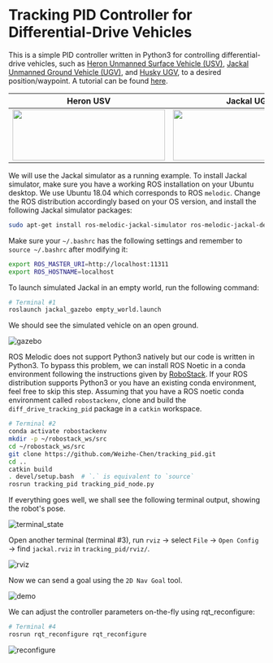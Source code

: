 # Tracking PID Controller for Differential-Drive Vehicles



This is a simple PID controller written in Python3 for controlling differential-drive vehicles, such as [Heron Unmanned Surface Vehicle (USV)](https://www.clearpathrobotics.com/assets/guides/melodic/heron/index.html), [Jackal Unmanned Ground Vehicle (UGV)](http://www.clearpathrobotics.com/assets/guides/noetic/jackal/), and [Husky UGV](https://www.clearpathrobotics.com/assets/guides/kinetic/husky/index.html), to a desired position/waypoint. A tutorial can be found [here]((https://weizhechen.com/tracking_pid/)).


Heron USV | Jackal UGV | Husky UGV
:-------------------------:|:-------------------------:|:-------------------------:
<img src="https://www.clearpathrobotics.com/assets/guides/melodic/heron/_images/heron_banner.jpg" width="300" height="100"/> |  <img src="http://www.clearpathrobotics.com/assets/guides/noetic/jackal/_images/jackal_banner.png" width="300" height="100"/> | <img src="https://www.clearpathrobotics.com/assets/guides/kinetic/husky/_images/TJM_5949_00001.jpg" width="300" height="100"/>

We will use the Jackal simulator as a running example. To install Jackal simulator, make sure you have a working ROS installation on your Ubuntu desktop. We use Ubuntu 18.04 which corresponds to ROS `melodic`. Change the ROS distribution accordingly based on your OS version, and install the following Jackal simulator packages:

```bash
sudo apt-get install ros-melodic-jackal-simulator ros-melodic-jackal-desktop ros-melodic-jackal-navigation
```

Make sure your `~/.bashrc` has the following settings and remember to `source ~/.bashrc` after modifying it:

```bash
export ROS_MASTER_URI=http://localhost:11311
export ROS_HOSTNAME=localhost
```

To launch simulated Jackal in an empty world, run the following command:

```bash
# Terminal #1
roslaunch jackal_gazebo empty_world.launch
```

We should see the simulated vehicle on an open ground.

![gazebo](https://weizhechen.com/tracking_pid/assets/gazebo.png)


ROS Melodic does not support Python3 natively but our code is written in Python3. To bypass this problem, we can install ROS Noetic in a conda environment following the instructions given by [RoboStack](https://github.com/RoboStack/ros-noetic). If your ROS distribution supports Python3 or you have an existing conda environment, feel free to skip this step. Assuming that you have a ROS noetic conda environment called `robostackenv`, clone and build the `diff_drive_tracking_pid` package in a `catkin` workspace.

```bash
# Terminal #2
conda activate robostackenv
mkdir -p ~/robostack_ws/src
cd ~/robostack_ws/src
git clone https://github.com/Weizhe-Chen/tracking_pid.git
cd ..
catkin build
. devel/setup.bash  # `.` is equivalent to `source`
rosrun tracking_pid tracking_pid_node.py
```

If everything goes well, we shall see the following terminal output, showing the robot's pose.

![terminal_state](https://weizhechen.com/tracking_pid/assets/console_state.png)

Open another terminal (terminal #3), run `rviz` &rarr; select `File` &rarr; `Open Config` &rarr; find `jackal.rviz` in `tracking_pid/rviz/`.

![rviz](https://weizhechen.com/tracking_pid/assets/rviz.png)

Now we can send a goal using the `2D Nav Goal` tool.

![demo](https://weizhechen.com/tracking_pid/assets/demo.gif)

We can adjust the controller parameters on-the-fly using rqt_reconfigure:

```bash
# Terminal #4
rosrun rqt_reconfigure rqt_reconfigure
```

![reconfigure](https://weizhechen.com/tracking_pid/assets/rqt_reconfigure.png)
